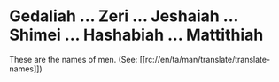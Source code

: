 # Gedaliah ... Zeri ... Jeshaiah ... Shimei ... Hashabiah ... Mattithiah

These are the names of men. (See: [[rc://en/ta/man/translate/translate-names]])

